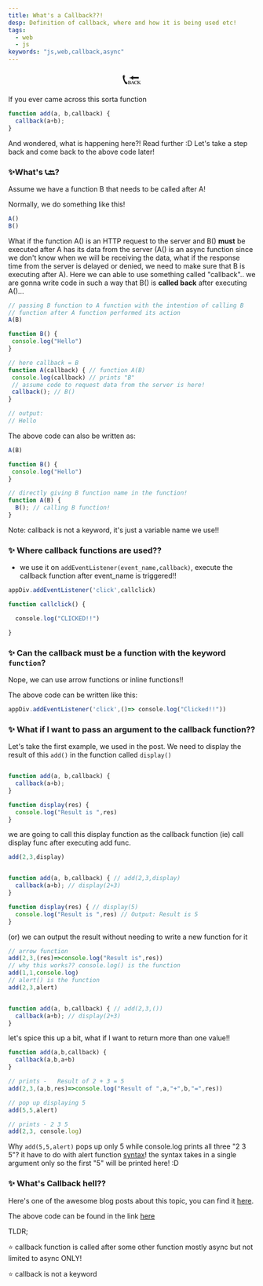 ```yaml
---
title: What's a Callback??!
desp: Definition of callback, where and how it is being used etc!
tags:
  - web
  - js
keywords: "js,web,callback,async"
---
```




<div style="text-align:center;font-size:30px">
📞🔙
</div>


If you ever came across this sorta function



```js
function add(a, b,callback) {
  callback(a+b);
}

```


And wondered, what is happening here?! Read further :D
Let's take a step back and come back to the above code later!




### ✨What's 📞🔙?<br>


Assume we have a function B that needs to be called after A!


Normally, we do something like this!

```js
A()
B()

```


What if the function A() is an HTTP request to the server and B() **must** be executed after A has its data from the server (A() is an async function since we don't know when we will be receiving the data, what if the response time from the server is delayed or denied, we need to make sure that B is executing after A).  Here we can able to use something called "callback".. we are gonna write code in such a way that B() is **called back** after executing A()...



```js
// passing B function to A function with the intention of calling B
// function after A function performed its action
A(B)

function B() {
 console.log("Hello")
}

// here callback = B
function A(callback) { // function A(B)
 console.log(callback) // prints "B"
 // assume code to request data from the server is here!
 callback(); // B()
}

// output:
// Hello

```


The above code can also be written as:

```js
A(B)

function B() {
 console.log("Hello")
}

// directly giving B function name in the function!
function A(B) {
  B(); // calling B function!
}

```


Note: callback is not a keyword, it's just a variable name we use!!




### ✨ Where callback functions are used??<br>
- we use it on ```addEventListener(event_name,callback)```,  execute the callback function after event_name is triggered!!



```js
appDiv.addEventListener('click',callclick)

function callclick() {

  console.log("CLICKED!!")

}

```


### ✨ Can the callback must be a function with the keyword ```function```?<br>


Nope, we can use arrow functions or inline functions!!


The above code can be written like this:



```js
appDiv.addEventListener('click',()=> console.log("Clicked!!"))

```


### ✨ What if I want to pass an argument to the callback function??<br>


Let's take the first example, we used in the post.  We need to display the result of this
```add()``` in the function called ```display()```



```js

function add(a, b,callback) {
  callback(a+b);
}

function display(res) {
  console.log("Result is ",res)
}

```


we are going to call this display function as the callback function (ie) call display func after executing add func.



```js
add(2,3,display)


function add(a, b,callback) { // add(2,3,display)
  callback(a+b); // display(2+3)
}

function display(res) { // display(5)
  console.log("Result is ",res) // Output: Result is 5
}

```


(or) we can output the result without needing to write a new function for it



```js
// arrow function
add(2,3,(res)=>console.log("Result is",res))
// why this works?? console.log() is the function
add(1,1,console.log)
// alert() is the function
add(2,3,alert)


function add(a, b,callback) { // add(2,3,())
  callback(a+b); // display(2+3)
}

```


let's spice this up a bit, what if I want to return more than one value!!



```js
function add(a,b,callback) {
  callback(a,b,a+b)
}

// prints -   Result of 2 + 3 = 5
add(2,3,(a,b,res)=>console.log("Result of ",a,"+",b,"=",res))

// pop up displaying 5
add(5,5,alert)

// prints - 2 3 5
add(2,3, console.log)

```


Why  ```add(5,5,alert)``` pops up only 5 while console.log prints all three "2 3 5"? it have to do with alert function <a href="https://developer.mozilla.org/en-US/docs/Web/API/Window/alert" class="ahrefmd">syntax</a>! the syntax takes in a single argument only so the first "5" will be printed here! :D




### ✨ What's Callback hell??<br>
   Here's one of the awesome blog posts about this topic, you can find it <a href="http://callbackhell.com/" class="ahrefmd">here</a>.


The above code can be found in the link <a href="https://github.com/mystica2000/callback-demo.git" class="ahrefmd">here</a>




TLDR;


 ⭐ callback function is called after some other function mostly async but not limited to async ONLY!


 ⭐ callback is not a keyword